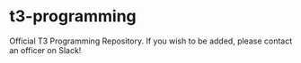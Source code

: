# t3-programming
Official T3 Programming Repository. If you wish to be added, please contact an officer on Slack!
